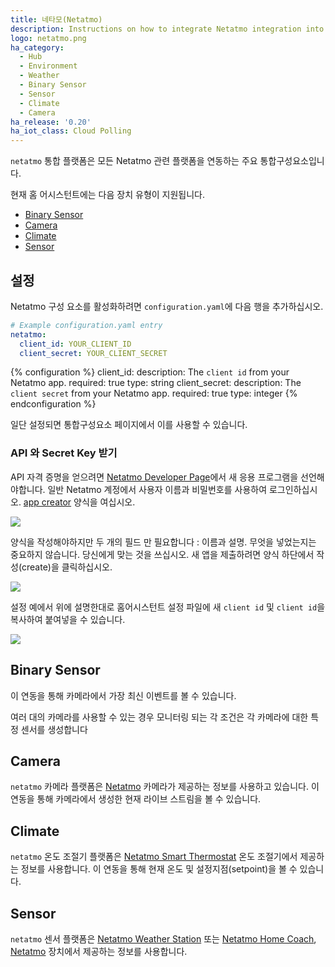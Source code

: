 ```yaml
---
title: 네타모(Netatmo)
description: Instructions on how to integrate Netatmo integration into Home Assistant.
logo: netatmo.png
ha_category:
  - Hub
  - Environment
  - Weather
  - Binary Sensor
  - Sensor
  - Climate
  - Camera
ha_release: '0.20'
ha_iot_class: Cloud Polling
---
```


`netatmo` 통합 플랫폼은 모든 Netatmo 관련 플랫폼을 연동하는 주요 통합구성요소입니다.

현재 홈 어시스턴트에는 다음 장치 유형이 지원됩니다.

- [Binary Sensor](#binary-sensor)
- [Camera](#camera)
- [Climate](#climate)
- [Sensor](#sensor)

## 설정

Netatmo 구성 요소를 활성화하려면 `configuration.yaml`에 다음 행을 추가하십시오.

```yaml
# Example configuration.yaml entry
netatmo:
  client_id: YOUR_CLIENT_ID
  client_secret: YOUR_CLIENT_SECRET
```

{% configuration %}
client_id:
  description: The `client id` from your Netatmo app.
  required: true
  type: string
client_secret:
  description: The `client secret` from your Netatmo app.
  required: true
  type: integer
{% endconfiguration %}

일단 설정되면 통합구성요소 페이지에서 이를 사용할 수 있습니다.

### API 와 Secret Key 받기 

API 자격 증명을 얻으려면 [Netatmo Developer Page](https://dev.netatmo.com/)에서 새 응용 프로그램을 선언해야합니다. 일반 Netatmo 계정에서 사용자 이름과 비밀번호를 사용하여 로그인하십시오. 
[app creator](https://dev.netatmo.com/apps/createanapp#form) 양식을 여십시오.

<p class='img'>
<img src='/images/screenshots/netatmo_create.png' />
</p>
양식을 작성해야하지만 두 개의 필드 만 필요합니다 : 이름과 설명. 무엇을 넣었는지는 중요하지 않습니다. 당신에게 맞는 것을 쓰십시오. 새 앱을 제출하려면 양식 하단에서 작성(create)을 클릭하십시오.

<p class='img'>
<img src='/images/screenshots/netatmo_app.png' />
</p>

설정 예에서 위에 설명한대로 홈어시스턴트 설정 파일에 새 `client id` 및 `client id`을 복사하여 붙여넣을 수 있습니다.

<p class='img'>
<img src='/images/screenshots/netatmo_api.png' />
</p>

## Binary Sensor

이 연동을 통해 카메라에서 가장 최신 이벤트를 볼 수 있습니다.

여러 대의 카메라를 사용할 수 있는 경우 모니터링 되는 각 조건은 각 카메라에 대한 특정 센서를 생성합니다

## Camera

`netatmo` 카메라 플랫폼은 [Netatmo](https://www.netatmo.com) 카메라가 제공하는 정보를 사용하고 있습니다. 
이 연동을 통해 카메라에서 생성한 현재 라이브 스트림을 볼 수 있습니다.

## Climate

`netatmo` 온도 조절기 플랫폼은 [Netatmo Smart Thermostat](https://www.netatmo.com/product/energy/thermostat) 온도 조절기에서 제공하는 정보를 사용합니다. 이 연동을 통해 현재 온도 및 설정지점(setpoint)을 볼 수 있습니다.

## Sensor

`netatmo` 센서 플랫폼은 [Netatmo Weather Station](https://www.netatmo.com/en-us/weather/weatherstation) 또는 [Netatmo Home Coach](https://www.netatmo.com/en-us/aircare/homecoach), [Netatmo](https://www.netatmo.com) 장치에서 제공하는 정보를 사용합니다.